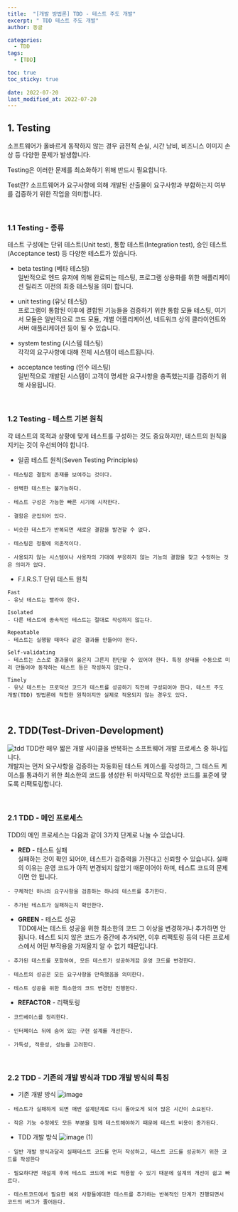 ```yaml
---
title:  "[개발 방법론] TDD - 테스트 주도 개발"
excerpt: " TDD 테스트 주도 개발"
author: 동글

categories:
  - TDD
tags:
  - [TDD]

toc: true
toc_sticky: true
 
date: 2022-07-20
last_modified_at: 2022-07-20
---
```


## 1. Testing  
소프트웨어가 올바르게 동작하지 않는 경우 금전적 손실, 시간 낭비, 비즈니스 이미지 손상 등 다양한 문제가 발생합니다.  

Testing은 이러한 문제를 최소화하기 위해 반드시 필요합니다.  

Test란? 소프트웨어가 요구사항에 의해 개발된 산출물이 요구사항과 부합하는지 여부를 검증하기 위한 작업을 의미합니다.

&nbsp;
### 1.1 Testing - 종류
테스트 구성에는 단위 테스트(Unit test), 통합 테스트(Integration test), 승인 테스트(Acceptance test) 등 다양한 테스트가 있습니다.

- beta testing (베타 테스팅)  
일반적으로 엔드 유저에 의해 완료되는 테스팅, 프로그램 상용화를 위한 애플리케이션 릴리즈 이전의 최종 테스팅을 의미 합니다.

- unit testing (유닛 테스팅)  
프로그램이 통합된 이후에 결합된 기능들을 검증하기 위한 통합 모듈 테스팅, 여기서 모듈은 일반적으로 코드 모듈, 개별 어플리케이션, 네트워크 상의 클라이언트와 서버 애플리케이션 등이 될 수 있습니다.

- system testing (시스템 테스팅)  
각각의 요구사항에 대해 전체 시스템이 테스트됩니다.

- acceptance testing (인수 테스팅)  
일반적으로 개발된 시스템이 고객이 명세한 요구사항을 충족했는지를 검증하기 위해 사용됩니다.

&nbsp;
### 1.2 Testing - 테스트 기본 원칙
각 테스트의 목적과 상황에 맞게 테스트를 구성하는 것도 중요하지만, 테스트의 원칙을 지키는 것이 우선되어야 합니다.

- 일곱 테스트 원칙(Seven Testing Principles)

```
- 테스팅은 결함의 존재를 보여주는 것이다.

- 완벽한 테스트는 불가능하다.

- 테스트 구성은 가능한 빠른 시기에 시작한다.

- 결함은 군집되어 있다.

- 비슷한 테스트가 반복되면 새로운 결함을 발견할 수 없다.

- 테스팅은 정황에 의존적이다.

- 사용되지 않는 시스템이나 사용자의 기대에 부응하지 않는 기능의 결함을 찾고 수정하는 것은 의미가 없다.
```

- F.I.R.S.T 단위 테스트 원칙

```
Fast 
- 유닛 테스트는 빨라야 한다.

Isolated 
- 다른 테스트에 종속적인 테스트는 절대로 작성하지 않는다.

Repeatable 
- 테스트는 실행할 때마다 같은 결과를 만들어야 한다.

Self-validating 
- 테스트는 스스로 결과물이 옳은지 그른지 판단할 수 있어야 한다. 특정 상태를 수동으로 미리 만들어야 동작하는 테스트 등은 작성하지 않는다.

Timely 
- 유닛 테스트는 프로덕션 코드가 테스트를 성공하기 직전에 구성되어야 한다. 테스트 주도 개발(TDD) 방법론에 적합한 원칙이지만 실제로 적용되지 않는 경우도 있다.
```

&nbsp;
&nbsp;
## 2. TDD(Test-Driven-Development)
![tdd](https://user-images.githubusercontent.com/109357459/179981782-f71e3a2a-76df-4ecd-b19d-43ce90911485.png)
TDD란 매우 짧은 개발 사이클을 반복하는 소프트웨어 개발 프로세스 중 하나입니다.  
개발자는 먼저 요구사항을 검증하는 자동화된 테스트 케이스를 작성하고, 그 테스트 케이스를 통과하기 위한 최소한의 코드를 생성한 뒤 마지막으로 작성한 코드를 표준에 맞도록 리팩토링합니다.

&nbsp;

### 2.1 TDD - 메인 프로세스
TDD의 메인 프로세스는 다음과 같이 3가지 단계로 나눌 수 있습니다.

- **RED** - 테스트 실패  
실패하는 것이 확인 되어야, 테스트가 검증력을 가진다고 신뢰할 수 있습니다. 실패의 이유는 운영 코드가 아직 변경되지 않았기 때문이어야 하며, 테스트 코드의 문제이면 안 됩니다.

```
- 구체적인 하나의 요구사항을 검증하는 하나의 테스트를 추가한다.

- 추가된 테스트가 실패하는지 확인한다.
```

- **GREEN** - 테스트 성공  
TDD에서는 테스트 성공을 위한 최소한의 코드 그 이상을 변경하거나 추가하면 안 됩니다. 테스트 되지 않은 코드가 중간에 추가되면, 이후 리팩토링 등의 다른 프로세스에서 어떤 부작용을 가져올지 알 수 없기 때문입니다.

```
- 추가된 테스트를 포함하여, 모든 테스트가 성공하게끔 운영 코드를 변경한다.

- 테스트의 성공은 모든 요구사항을 만족했음을 의미한다.

- 테스트 성공을 위한 최소한의 코드 변경만 진행한다.
```

- **REFACTOR** - 리팩토링

```
- 코드베이스를 정리한다.

- 인터페이스 뒤에 숨어 있는 구현 설계를 개선한다.

- 가독성, 적용성, 성능을 고려한다.
```

&nbsp;

### 2.2 TDD - 기존의 개발 방식과 TDD 개발 방식의 특징

- 기존 개발 방식
![image](https://user-images.githubusercontent.com/109357459/179983077-bf6e405a-7c96-4dd0-90e4-ffd1302bb7c4.png)

```
- 테스트가 실패하게 되면 매번 설계단계로 다시 돌아오게 되어 많은 시간이 소요된다.

- 작은 기능 수정에도 모든 부분을 함께 테스트해야하기 때문에 테스트 비용이 증가된다.
```

- TDD 개발 방식
![image (1)](https://user-images.githubusercontent.com/109357459/179983422-1b862eeb-dc2c-41b7-8a9d-34901dc62224.png)

```
- 일반 개발 방식과달리 실패테스트 코드를 먼저 작성하고, 테스트 코드를 성공하기 위한 코드를 작성한다

- 필요하다면 재설계 후에 테스트 코드에 바로 적용할 수 있기 때문에 설계의 개선이 쉽고 빠르다.

- 테스트코드에서 필요한 예외 사항들에대한 테스트를 추가하는 반복적인 단계가 진행되면서 코드의 버그가 줄어든다.
```







